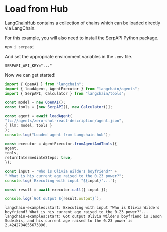 # Load from Hub

[LangChainHub](https://github.com/hwchase17/langchain-hub) contains a collection of chains which can be loaded directly via LangChain.

For this example, you will also need to install the SerpAPI Python package.

```bash
npm i serpapi
```

And set the appropriate environment variables in the `.env` file.

```
SERPAPI_API_KEY="..."
```

Now we can get started!

```typescript
import { OpenAI } from "langchain";
import { loadAgent, AgentExecutor } from "langchain/agents";
import { SerpAPI, Calculator } from "langchain/tools";

const model = new OpenAI();
const tools = [new SerpAPI(), new Calculator()];

const agent = await loadAgent(
"lc://agents/zero-shot-react-description/agent.json",
{ llm: model, tools }
);
console.log("Loaded agent from Langchain hub");

const executor = AgentExecutor.fromAgentAndTools({
agent,
tools,
returnIntermediateSteps: true,
});

const input = "Who is Olivia Wilde's boyfriend?" +
" What is his current age raised to the 0.23 power?";
console.log(`Executing with input "${input}"...`);

const result = await executor.call({ input });

console.log(`Got output ${result.output}`);
```

```shell
langchain-examples:start: Executing with input "Who is Olivia Wilde's boyfriend? What is his current age raised to the 0.23 power?"...
langchain-examples:start: Got output Olivia Wilde's boyfriend is Jason Sudeikis, and his current age raised to the 0.23 power is 2.4242784855673896.
```
